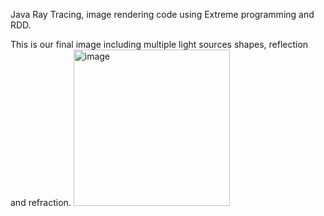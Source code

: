 Java Ray Tracing, image rendering code using Extreme programming and RDD.

This is our final image including multiple light sources shapes, reflection and refraction.
<img width="250" alt="image" src="https://github.com/shlomitnech/ISE5784_3058_8034/assets/98982263/53c732be-8385-4f5c-aca8-cecb213b7c5a">
